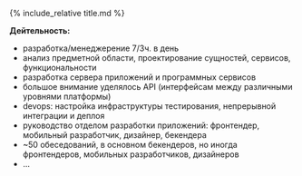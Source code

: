 {% include_relative title.md %}

**Дейтельность:**
* разработка/менеджерение 7/3ч. в день
* анализ предметной области, проектирование сущностей, сервисов, функциональности
* разработка сервера приложений и программных сервисов
* большое внимание уделялось API (интерфейсам между различными уровнями платформы)
* devops: настройка инфраструктуры тестирования, непрерывной интеграции и деплоя 
* руководство отделом разработки приложений: фронтендер, мобильный разработчик, дизайнер, бекендера
* ~50 обеседований, в основном бекендеров, но иногда фронтендеров, мобильных разработчиков, дизайнеров
* ...